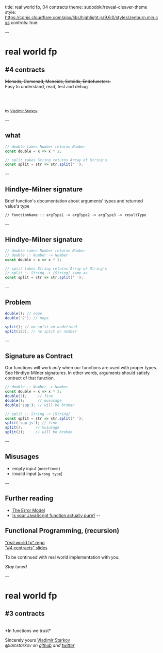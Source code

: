 title: real world fp, 04 contracts
theme: sudodoki/reveal-cleaver-theme
style: https://cdnjs.cloudflare.com/ajax/libs/highlight.js/9.6.0/styles/zenburn.min.css
controls: true

--

# real world fp
## #4 contracts

<del>Monads, Comonad, Monoids, Setoids, Endofunctors.</del>  
Easy to understand, read, test and debug

<br/><br/><br/>
<small>by [Vladimir Starkov](https://iamstarkov.com)</small>

--

## what

```javascript
// double takes Number returns Number
const double = x => x * 2;

// split takes String returns Array of String's
const split = str => str.split(' ');
```
--

## Hindlye-Milner signature

Brief function's documentation about arguments' types and returned value's type

```
// functionName :: argType1 -> argType2 -> argType3 -> resultType
```

--

## Hindlye-Milner signature

```javascript
// double takes Number returns Number
// double :: Number -> Number
const double = x => x * 2;

// split takes String returns Array of String's
// split :: String -> [String] same as
const split = str => str.split(' ');
```

--

## Problem

```js
double(); // nope
double('2'); // nope

split(); // no split on undefined
split(123); // no split on number
```

--

## Signature as Contract

Our functions will work *only* when our functions are used with proper types.
See Hindlye-Milner signatures. In other words, arguments should satisfy contract of that function.

```javascript
// double :: Number -> Number
const double = x => x * 2;
double(2);     // fine
double();      // mususage
double('sup'); // will be broken

// split :: String -> [String]
const split = str => str.split(' ');
split('sup js'); // fine
split();      // mususage
split(2);     // will be broken
```
--

## Misusages

* empty input (`undefined`)
* invalid input (`wrong type`)

--

## Further reading

* [The Error Model](http://joeduffyblog.com/2016/02/07/the-error-model/)
* [Is your JavaScript function actually pure?](http://staltz.com/is-your-javascript-function-actually-pure.html)
--

## Functional Programming, (recursion)

["real world fp" repo](https://github.com/iamstarkov/fp-js-workshop)  
["#4 contracts" slides](https://iamstarkov.com/fp-js-workshop/03-contracts/)

To be continued with real world implementation with you.

*Stay tuned*

--

# real world fp
## #3 contracts

<br>
*In functions we trust*

Sincerely yours [Vladimir Starkov](https://iamstarkov.com)  
_@iamstarkov on [github](https://github.com/iamstarkov) and [twitter](https://twitter.com/iamstarkov)_
